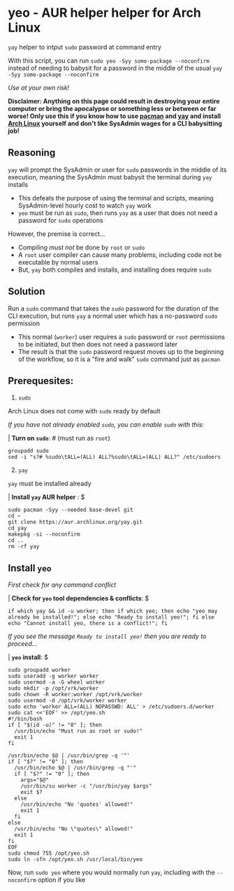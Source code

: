 # yeo - AUR helper helper for Arch Linux
`yay` helper to intput `sudo` password at command entry

With this script, you can run `sudo yeo -Syy some-package --noconfirm` instead of needing to babysit for a password in the middle of the usual `yay -Syy some-package --noconfirm`

*Use at your own risk!*

**Disclaimer: Anything on this page could result in destroying your entire computer or bring the apocalypse or something less or between or far worse! Only use this if you know how to use [pacman](https://wiki.archlinux.org/title/pacman) and [yay](https://github.com/Jguer/yay/blob/next/README.md) and install [Arch Linux](https://archlinux.org/) yourself and don't like SysAdmin wages for a CLI babysitting job!**

## Reasoning
`yay` will prompt the SysAdmin or user for `sudo` passwords in the middle of its execution, meaning the SysAdmin must babysit the terminal during `yay` installs

- This defeats the purpose of using the terminal and scripts, meaning SysAdmin-level hourly cost to watch `yay` work
- `yeo` must be run as `sudo`, then runs `yay` as a user that does not need a password for `sudo` operations

However, the premise is correct...

- Compiling *must not* be done by `root` or `sudo`
- A `root` user compiler can cause many problems, including code not be executable by normal users
- But, `yay` both compiles and installs, and installing does require `sudo`

## Solution
Run a `sudo` command that takes the `sudo` password for the duration of the CLI execution, but runs `yay` a normal user which has a no-password `sudo` permission

- This normal (`worker`) user requires a `sudo` password or `root` permissions to be initiated, but then does not need a password later
- The result is that the `sudo` password request moves up to the beginning of the workflow, so it is a "fire and walk" `sudo` command just as `pacman`

## Prerequesites:

1. `sudo`

Arch Linux does not come with `sudo` ready by default

*If you have not already enabled `sudo`, you can enable `sudo` with this:*

| **Turn on `sudo`**: # (must run as `root`)

```console
groupadd sudo
sed -i "s?# %sudo\tALL=(ALL) ALL?%sudo\tALL=(ALL) ALL?" /etc/sudoers
```

2. `yay`

`yay` must be installed already

| **Install `yay` AUR helper** : $

```console
sudo pacman -Syy --needed base-devel git
cd ~
git clone https://aur.archlinux.org/yay.git
cd yay
makepkg -si --noconfirm
cd ..
rm -rf yay
```

## Install `yeo`

*First check for any command conflict*

| **Check for `yeo` tool dependencies & conflicts**: $

```console
if which yay && id -u worker; then if which yeo; then echo "yeo may already be installed!"; else echo "Ready to install yeo!"; fi else echo "Cannot install yeo, there is a conflict!"; fi
```

*If you see the message `Ready to install yeo!` then you are ready to proceed...*

| **`yeo` install**: $

```console
sudo groupadd worker
sudo useradd -g worker worker
sudo usermod -a -G wheel worker
sudo mkdir -p /opt/vrk/worker
sudo chown -R worker:worker /opt/vrk/worker
sudo usermod -d /opt/vrk/worker worker
sudo echo 'worker ALL=(ALL) NOPASSWD: ALL' > /etc/sudoers.d/worker
sudo cat <<'EOF' >> /opt/yeo.sh
#!/bin/bash
if [ "$(id -u)" != "0" ]; then
  /usr/bin/echo "Must run as root or sudo!"
  exit 1
fi

/usr/bin/echo $@ | /usr/bin/grep -q '"'
if [ "$?" != "0" ]; then
  /usr/bin/echo $@ | /usr/bin/grep -q "'"
  if [ "$?" != "0" ]; then
    args="$@"
    /usr/bin/su worker -c "/usr/bin/yay $args"
    exit $?
  else
    /usr/bin/echo "No 'quotes' allowed!"
    exit 1
  fi
else
  /usr/bin/echo "No \"quotes\" allowed!"
  exit 1
fi
EOF
sudo chmod 755 /opt/yeo.sh
sudo ln -sfn /opt/yeo.sh /usr/local/bin/yeo
```

Now, run `sudo yeo` where you would normally run `yay`, including with the `--noconfirm` option if you like
